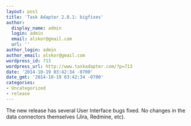 ```yaml
---
layout: post
title: 'Task Adapter 2.8.1: bigfixes'
author:
  display_name: admin
  login: admin
  email: alskor@gmail.com
  url: ''
author_login: admin
author_email: alskor@gmail.com
wordpress_id: 713
wordpress_url: http://www.taskadapter.com/?p=713
date: '2014-10-19 03:42:34 -0700'
date_gmt: '2014-10-19 03:42:34 -0700'
categories:
- Uncategorized
- release
---
```

<p>The new release has several User Interface bugs fixed. No changes in the data connectors themselves (Jira, Redmine, etc).</p>
